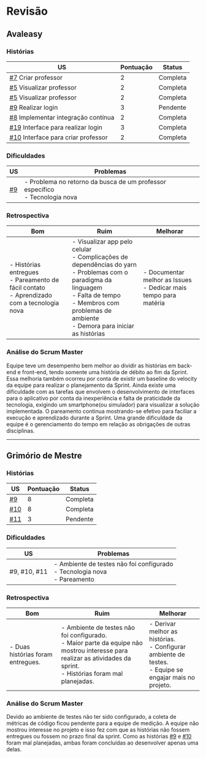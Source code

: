 # Revisão

## Avaleasy
### **Histórias**
| US | Pontuação | Status |
|---|---|---|
| [#7](https://github.com/MPS-FGA/Avaleasy-backend/issues/7) Criar professor | 2 | Completa |
| [#5](https://github.com/MPS-FGA/Avaleasy-backend/issues/5) Visualizar professor | 2 | Completa |
| [#5](https://github.com/MPS-FGA/Avaleasy-backend/issues/5) Visualizar professor | 2 | Completa |
| [#9](https://github.com/MPS-FGA/Avaleasy-backend/issues/9) Realizar login | 3 | Pendente |
| [#8](https://github.com/MPS-FGA/Avaleasy-app/issues/8) Implementar integração contínua | 2 | Completa |
| [#19](https://github.com/MPS-FGA/Avaleasy-app/issues/19) Interface para realizar login | 3 | Completa |
| [#10](https://github.com/MPS-FGA/Avaleasy-app/issues/10) Interface para criar professor | 2 | Completa |

### **Dificuldades**

| US | Problemas |
|---|---|
| [#9](https://github.com/MPS-FGA/Avaleasy-backend/issues/9) | - Problema no retorno da busca de um professor específico <br> - Tecnologia nova |


### **Retrospectiva**
| Bom | Ruim | Melhorar|
|---|---|---|
| - Histórias entregues <br> - Pareamento de fácil contato <br> - Aprendizado com a tecnologia nova | - Visualizar app pelo celular <br> - Complicações de dependências do yarn <br> - Problemas com o paradigma da linguagem <br> - Falta de tempo <br> - Membros com problemas de ambiente <br> - Demora para iniciar as histórias | - Documentar melhor as Issues <br> - Dedicar mais tempo para matéria |

### **Análise do Scrum Master**
Equipe teve um desempenho bem melhor ao dividir as histórias em back-end e front-end, tendo somente uma história de débito ao fim da Sprint. Essa melhoria também ocorreu por conta de existir um baseline do velocity da equipe para realizar o planejamento da Sprint. Ainda existe uma dificuldade com as tarefas que envolvem o desenvolvimento de interfaces para o aplicativo por conta da inexperiência e falta de praticidade da tecnologia, exigindo um smartphone(ou simulador) para visualizar a solução implementada. O pareamento continua mostrando-se efetivo para faciliar a execução e aprendizado durante a Sprint. Uma grande dificuldade da equipe é o gerenciamento do tempo em relação as obrigações de outras disciplinas.

--------------

## Grimório de Mestre
### **Histórias**

| US | Pontuação | Status |
|---|---|---|
| [#9](https://github.com/MPS-FGA/Grimorio-do-Mestre/issues/9) | 8 | Completa |
| [#10](https://github.com/MPS-FGA/Grimorio-do-Mestre/issues/10) | 8 | Completa |
| [#11](https://github.com/MPS-FGA/Grimorio-do-Mestre/issues/11) | 3 | Pendente |

### **Dificuldades**

| US | Problemas |
|---|---|
| #9, #10, #11 | - Ambiente de testes não foi configurado <br> - Tecnologia nova <br> - Pareamento |

### **Retrospectiva**
| Bom | Ruim | Melhorar|
|---|---|---|
| - Duas histórias foram entregues. | - Ambiente de testes não foi configurado. <br> - Maior parte da equipe não mostrou interesse para realizar as atividades da sprint. <br> - Histórias foram mal planejadas. | - Derivar melhor as histórias. <br> - Configurar ambiente de testes. <br> - Equipe se engajar mais no projeto. |


### **Análise do Scrum Master**
Devido ao ambiente de testes não ter sido configurado, a coleta de métricas de código ficou pendente para a equipe de medição. A equipe não mostrou interesse no projeto e isso fez com que as histórias não fossem entregues ou fossem no prazo final da sprint. Como as histórias [#9](https://github.com/MPS-FGA/Grimorio-do-Mestre/issues/9) e [#10](https://github.com/MPS-FGA/Grimorio-do-Mestre/issues/10) foram mal planejadas, ambas foram concluídas ao desenvolver apenas uma delas.